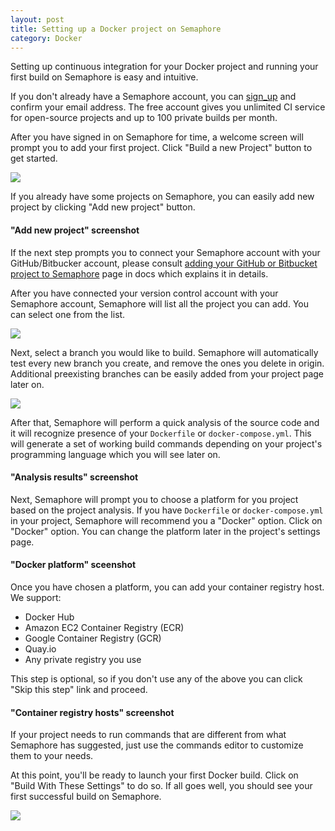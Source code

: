 ```yaml
---
layout: post
title: Setting up a Docker project on Semaphore
category: Docker
---
```


Setting up continuous integration for your Docker project and running your
first build on Semaphore is easy and intuitive.

If you don't already have a Semaphore account, you can [sign_up](/users/sign_up)
and confirm your email address. The free account gives you unlimited CI
service for open-source projects and up to 100 private builds per month.

After you have signed in on Semaphore for time, a welcome screen will prompt
you to add your first project. Click "Build a new Project" button to get
started.

<img src="/docs/assets/img/adding-new-project/build-new-project.png" class="img-responsive img-bordered">

If you already have some projects on Semaphore, you can easily add new project
by clicking "Add new project" button.

#### "Add new project" screenshot

If the next step prompts you to connect your Semaphore account with your
GitHub/Bitbucker account, please consult
[adding your GitHub or Bitbucket project to Semaphore](/adding-github-bitbucket-project-to-semaphore.html)
page in docs which explains it in details.

After you have connected your version control account with your Semaphore
account, Semaphore will list all the project you can add. You can select one
from the list.

<img src="/docs/assets/img/adding-new-project/select-project.png" class="img-responsive img-bordered">

Next, select a branch you would like to build. Semaphore will automatically
test every new branch you create, and remove the ones you delete in origin.
Additional preexisting branches can be easily added from your project page
later on.

<img src="/docs/assets/img/adding-new-project/select-branch.png" class="img-responsive img-bordered">

After that, Semaphore will perform a quick analysis of the source code and
it will recognize presence of your `Dockerfile` or `docker-compose.yml`. This
will generate a set of working build commands depending on your project's
programming language which you will see later on.

#### "Analysis results" screenshot

Next, Semaphore will prompt you to choose a platform for you project based on
the project analysis. If you have `Dockerfile` or `docker-compose.yml` in your
project, Semaphore will recommend you a "Docker" option. Click on "Docker"
option. You can change the platform later in the project's settings page.

#### "Docker platform" sceenshot

Once you have chosen a platform, you can add your container registry host.
We support:
 - Docker Hub
 - Amazon EC2 Container Registry (ECR)
 - Google Container Registry (GCR)
 - Quay.io
 - Any private registry you use

This step is optional, so if you don't use any of the above you can click
"Skip this step" link and proceed.

#### "Container registry hosts" screenshot

If your project needs to run commands that are different from what Semaphore has
suggested, just use the commands editor to customize them to your needs.

At this point, you'll be ready to launch your first Docker build. Click on
"Build With These Settings" to do so. If all goes well, you should see your
first successful build on Semaphore.

<img src="/docs/assets/img/adding-new-project/green-build.png" class="img-responsive img-bordered">
